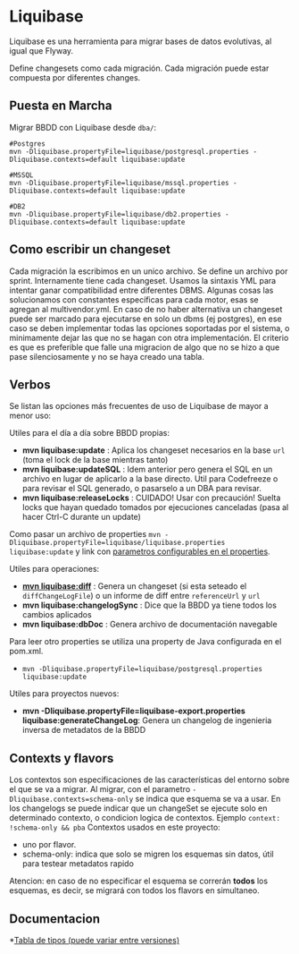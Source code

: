 # Liquibase

Liquibase es una herramienta para migrar bases de datos evolutivas, al igual que Flyway. 

Define changesets como cada migración. Cada migración puede estar compuesta por diferentes changes. 

## Puesta en Marcha 

Migrar BBDD con Liquibase desde `dba/`:

```shell
#Postgres
mvn -Dliquibase.propertyFile=liquibase/postgresql.properties -Dliquibase.contexts=default liquibase:update

#MSSQL
mvn -Dliquibase.propertyFile=liquibase/mssql.properties -Dliquibase.contexts=default liquibase:update

#DB2
mvn -Dliquibase.propertyFile=liquibase/db2.properties -Dliquibase.contexts=default liquibase:update

```

## Como escribir un changeset

Cada migración la escribimos en un unico archivo. Se define un archivo por sprint. Internamente tiene cada changeset. Usamos la sintaxis YML para intentar ganar compatibilidad entre diferentes DBMS. Algunas cosas las solucionamos con constantes específicas para cada motor, esas se agregan al multivendor.yml. En caso de no haber alternativa un changeset puede ser marcado para ejecutarse en solo un dbms (ej postgres), en ese caso se deben implementar todas las opciones soportadas por el sistema, o minimamente dejar las que no se hagan con otra implementación. El criterio es que es preferible que falle una migracion de algo que no se hizo a que pase silenciosamente y no se haya creado una tabla.

## Verbos

Se listan las opciones más frecuentes de uso de Liquibase de mayor a menor uso:

Utiles para el día a día sobre BBDD propias:
* **mvn liquibase:update** : Aplica los changeset necesarios en la base `url` (toma el lock de la base mientras tanto)
* **mvn liquibase:updateSQL** : Idem anterior pero genera el SQL en un archivo en lugar de aplicarlo a la base directo. Util para Codefreeze o para revisar el SQL generado, o pasarselo a un DBA para revisar.
* **mvn liquibase:releaseLocks** : CUIDADO! Usar con precaución! Suelta locks que hayan quedado tomados por ejecuciones canceladas (pasa al hacer Ctrl-C durante un update) 

Como pasar un archivo de properties `mvn -Dliquibase.propertyFile=liquibase/liquibase.properties  liquibase:update` y link con [parametros configurables en el properties](https://www.liquibase.org/documentation/maven/generated/migrate-mojo.html).

Utiles para operaciones:

* **[mvn liquibase:diff](https://www.liquibase.org/documentation/maven/generated/diff-mojo.html)** : Genera un changeset (si esta seteado el `diffChangeLogFile`) o un informe de diff entre `referenceUrl` y `url`
* **mvn liquibase:changelogSync** : Dice que la BBDD ya tiene todos los cambios aplicados 
* **mvn liquibase:dbDoc** : Genera archivo de documentación navegable


Para leer otro properties se utiliza una property de Java configurada en el pom.xml.
* `mvn -Dliquibase.propertyFile=liquibase/postgresql.properties liquibase:update`

Utiles para proyectos nuevos:
* **mvn -Dliquibase.propertyFile=liquibase-export.properties liquibase:generateChangeLog**: Genera un changelog de ingenieria inversa de metadatos de la BBDD 

## Contexts y flavors

Los contextos son especificaciones de las características del entorno sobre el que se va a migrar.
Al migrar, con el parametro `-Dliquibase.contexts=schema-only` se indica que esquema se va a usar. 
En los changelogs se puede indicar que un changeSet se ejecute solo en determinado contexto, o condicion logica de contextos. Ejemplo
`context: !schema-only && pba`
Contextos usados en este proyecto:
* uno por flavor. 
* schema-only: indica que solo se migren los esquemas sin datos, útil para testear metadatos rapido

Atencion: en caso de no especificar el esquema se correrán **todos** los esquemas, es decir, se migrará con todos los flavors en simultaneo.

## Documentacion

*[Tabla de tipos (puede variar entre versiones)](https://dba-presents.com/index.php/liquibase/216-liquibase-3-6-x-data-types-mapping-table)